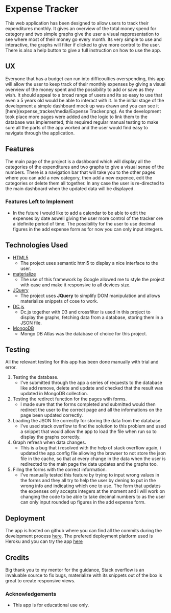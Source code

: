 # Expense Tracker

This web application has been designed to allow users to track their expenditures monthly. It gives an overview of the total money spend for category and two simple graphs give the user a visual rappresentation to see where most of their money go every month. Its very simple to use and interactive, the graphs will filter if clicked to give more control to the user. There is also a help button to give a full instruction on how to use the app.
 
## UX
Everyone that has a budget can run into difficoulties overspending, this app will allow the user to keep track of their monthly expenses by giving a visual overview of the money spent and the possibility to add or save as they wish. It should appeal to a broad range of users and its so easy to use that even a 5 years old would be able to interact with it.
In the initial stage of the development a simple dashboard mock up was drawn and you can see it [here](expense_tracker/media/Expense Tracker.png). As the development took place more pages were added and the logic to link them to the database was implemented, this required regular manual testing to make sure all the parts of the app worked and the user would find easy to navigate through the application.

## Features

The main page of the project is a dashboard which will display all the categories of the expenditures and two graphs to give a visual sense of the numbers.
There is a navigation bar that will take you to the other pages where you can add a new category, then add a new expence, edit the categories or delete them all together. In any case the user is re-directed to the main dashboard when the updated data will be displayed.
 
### Features Left to Implement
- In the future i would like to add a calendar to be able to edit the expenses by date aswell giving the user more control of the tracker ore a idefinite period of time. The possibility for the user to use decimal figures in the add expense form as for now you can only input integers.

## Technologies Used

- [HTML5](https://it.wikipedia.org/wiki/HTML5)
    - The project uses semantic html5 to display a nice interface to the user.
- [materialize](https://materializecss.com/)
    - The use of this framework by Google allowed me to style the project with ease and make it responsive to all devices size.
- [JQuery](https://jquery.com)
    - The project uses **JQuery** to simplify DOM manipulation and allows materialize snippets of cose to work.
- [DC.js](https://dc-js.github.io/dc.js/)
    - Dc.js together with D3  and crossfilter is used in this project to display the graphs, fetching data from a database, storing them in a JSON file.
- [MongoDB](https://www.mongodb.com/cloud/atlas)
    - Mongo DB Atlas was the database of choice for this project.


## Testing

All the relevant testing for this app has been done manually with trial and error.
1. Testing the database.
    - I've submitted through the app a series of requests to the database like add remove, delete and update and checked that the result was updated in MongoDB collection.
2. Testing the redirect function for the pages with forms.
    - I made sure that the forms completed and submitted would then redirect the user to the correct page and all the informations on the page been updated correctly.
3. Loading the JSON file correctly for storing the data from the database.
    - I've used stack overflow to find the solution to this problem and used a snippet that would allow the app to load the file when run so to display the graphs correctly.
4. Graph refresh when data changes.
    - This is a bug that i resolved with the help of stack overflow again, i updated the app.config file allowing the browser to not store the json file in the cache, so that at every change in the data when the user is redirected to the main page the data updates and the graphs too.
5. Fillng the forms with the correct information.
    - I've manually tested this feature by trying to input wrong values in the forms and they all try to help the user by dening to put in the wrong info and indicating which one to use. The form that updates the expenses only accepts integers at the moment and i will work on changing the code to be able to take decimal numbers to as the user can only input rounded up figures in the add expense form.

## Deployment

The app is hosted on github where you can find all the commits during the development process [here](https://github.com/luigilangella/milestone-project-3).
The prefered deployment platform used is Heroku and you can try the app [here](https://expense-tracker-luigi.herokuapp.com/)


## Credits

Big thank you to my mentor for the guidance, Stack overflow is an invaluable source to fix bugs, materialize with its snippets out of the box is great to create responsive views. 

### Acknowledgements

- This app is for educational use only.